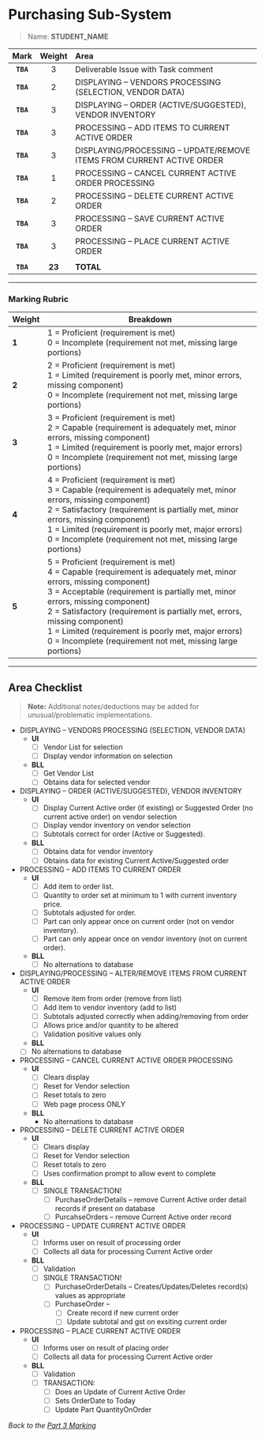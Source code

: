 # Purchasing Sub-System

> Name: **STUDENT_NAME**

| Mark | Weight | Area |
|:----:|:-----:|:-----|
| **`TBA`** |3 | Deliverable Issue with Task comment   |
| **`TBA`**|2 | DISPLAYING – VENDORS PROCESSING (SELECTION, VENDOR DATA) |
| **`TBA`**|3 | DISPLAYING – ORDER (ACTIVE/SUGGESTED), VENDOR INVENTORY |
| **`TBA`**|3 | PROCESSING – ADD ITEMS TO CURRENT ACTIVE ORDER |
| **`TBA`**|3 | DISPLAYING/PROCESSING – UPDATE/REMOVE ITEMS FROM CURRENT ACTIVE ORDER |
| **`TBA`**|1 | PROCESSING – CANCEL CURRENT ACTIVE ORDER PROCESSING|
| **`TBA`**|2 | PROCESSING – DELETE CURRENT ACTIVE ORDER |
| **`TBA`**|3 | PROCESSING – SAVE CURRENT ACTIVE ORDER |
| **`TBA`**|3 | PROCESSING – PLACE CURRENT ACTIVE ORDER |
| | | |
| **`TBA`**|**23** | **TOTAL** |

----

### Marking Rubric

| Weight | Breakdown |
| ----   | --------- |
| **1** | 1 = Proficient (requirement is met)<br />0 = Incomplete (requirement not met, missing large portions) |
| **2** | 2 = Proficient (requirement is met)<br />1 = Limited (requirement is poorly met, minor errors, missing component)<br />0 = Incomplete (requirement not met, missing large portions) |
| **3** | 3 = Proficient (requirement is met)<br />2 = Capable (requirement is adequately met, minor errors, missing component)<br />1 = Limited (requirement is poorly met, major errors)<br />0 = Incomplete (requirement not met, missing large portions) |
| **4** | 4 = Proficient (requirement is met)<br />3 = Capable (requirement is adequately met, minor errors, missing component)<br />2 = Satisfactory (requirement is partially met, minor errors, missing component)<br />1 = Limited (requirement is poorly met, major errors)<br />0 = Incomplete (requirement not met, missing large portions) |
| **5** | 5 = Proficient (requirement is met)<br />4 = Capable (requirement is adequately met, minor errors, missing component)<br />3 = Acceptable (requirement is partially met, minor errors, missing component)<br />2 = Satisfactory (requirement is partially met, errors, missing component)<br />1 = Limited (requirement is poorly met, major errors)<br />0 = Incomplete (requirement not met, missing large portions) |
----

## Area Checklist

> **Note:** Additional notes/deductions may be added for unusual/problematic implementations.

- DISPLAYING – VENDORS PROCESSING (SELECTION, VENDOR DATA)
  - **UI**
    - [ ] Vendor List for selection
    - [ ] Display vendor information on selection
  - **BLL**
    - [ ] Get Vendor List
    - [ ] Obtains data for selected vendor

- DISPLAYING – ORDER (ACTIVE/SUGGESTED), VENDOR INVENTORY
  - **UI**
    - [ ] Display Current Active order (if existing) or Suggested Order (no current active order) on vendor selection
    - [ ] Display vendor inventory on vendor selection
    - [ ] Subtotals correct for order (Active or Suggested).
  - **BLL**
    - [ ] Obtains data for vendor inventory
    - [ ] Obtains data for existing Current Active/Suggested order
- PROCESSING – ADD ITEMS TO CURRENT ORDER
  - **UI**
    - [ ] Add item to order list.
    - [ ] Quantity to order set at minimum to 1 with current inventory price.
    - [ ] Subtotals adjusted for order.
    - [ ] Part can only appear once on current order (not on vendor inventory).
    - [ ] Part can only appear once on vendor inventory (not on current order).
  - **BLL**
    - [ ] No alternations to database
- DISPLAYING/PROCESSING – ALTER/REMOVE ITEMS FROM CURRENT ACTIVE ORDER
  - **UI**
    - [ ] Remove item from order (remove from list)
    - [ ] Add item to vendor inventory (add to list)
    - [ ] Subtotals adjusted correctly when adding/removing from order
    - [ ] Allows price and/or quantity to be altered
    - [ ] Validation positive values only
   - **BLL**
    - [ ] No alternations to database
- PROCESSING – CANCEL CURRENT ACTIVE ORDER PROCESSING
  - **UI**
    - [ ] Clears display
    - [ ] Reset for Vendor selection
    - [ ] Reset totals to zero
    - [ ] Web page process ONLY
  - **BLL**
    - No alternations to database
- PROCESSING – DELETE CURRENT ACTIVE ORDER
  - **UI**
    - [ ] Clears display
    - [ ] Reset for Vendor selection
    - [ ] Reset totals to zero
    - [ ] Uses confirmation prompt to allow event to complete
  - **BLL**
    - [ ] SINGLE TRANSACTION!
      - [ ] PurchaseOrderDetails – remove Current Active order detail records if present on database
      - [ ] PurcahseOrders – remove Current Active order record
- PROCESSING – UPDATE CURRENT ACTIVE ORDER
  - **UI**
    - [ ] Informs user on result of processing order
    - [ ] Collects all data for processing Current Active order
  - **BLL**
    - [ ] Validation
    - [ ] SINGLE TRANSACTION!
      - [ ] PurchaseOrderDetails – Creates/Updates/Deletes record(s) values as appropriate
      - [ ] PurchaseOrder –
          - [ ] Create record if new current order
          - [ ] Update subtotal and gst on exsiting current order
- PROCESSING – PLACE CURRENT ACTIVE ORDER
  - **UI**
    - [ ] Informs user on result of placing order
    - [ ] Collects all data for processing Current Active order
  - **BLL**
    - [ ] Validation
    - [ ] TRANSACTION:
      - [ ] Does an Update of Current Active Order
      - [ ] Sets OrderDate to Today
      - [ ] Update Part QuantityOnOrder

*Back to the [Part 3 Marking](./ReadMe.md)*
